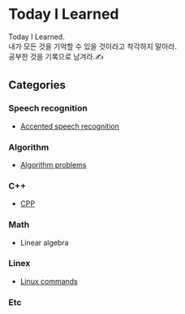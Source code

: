 # Today I Learned
Today I Learned.  
내가 모든 것을 기억할 수 있을 것이라고 착각하지 말아라.  
공부한 것을 기록으로 남겨라.✍
## Categories
### Speech recognition
- [Accented speech recognition](https://github.com/biscayan/TIL/tree/master/Speech%20recognition/Accented%20speech%20recognition)
### Algorithm
- [Algorithm problems](https://github.com/biscayan/TIL/tree/master/Algorithm/Algorithm%20problems)
### C++
- [CPP](https://github.com/biscayan/TIL/tree/master/CPP)
### Math
- Linear algebra
### Linex
- [Linux commands](https://github.com/biscayan/TIL/tree/master/Linux/Linux%20commands)
### Etc